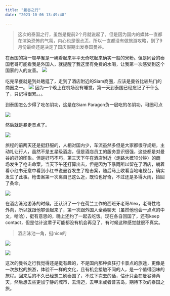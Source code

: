 ```yaml
---
title: "曼谷之行"
date: "2023-10-06 13:49:48"

---
```

> 这次的泰国之行，虽然是提前2个月就说起了，但是因为国内的媒体一直都在渲染恐怖的气氛，内心也是很忐忑，所以一直都没有做旅游攻略，到了9月份最终还是决定了国庆假期出发泰国曼谷。

在泰国的第一顿早餐是一碗看起来平平无奇吃起来确实一般的米粉。但是同台的泰国老哥可能看我是外国人，就提醒了我这里有免费的水喝，让我第一次感受到这个国家的人的友善。
![](https://cdn.jsdelivr.net/gh/hinhinlaw/blog@main/assets/images/travel/Bangkok/1.JPG)

吃完早餐就是到处瞎逛了，走到了酒店附近的Siam商圈，应该是曼谷比较热门的商圈之一。
![](https://cdn.jsdelivr.net/gh/hinhinlaw/blog@main/assets/images/travel/Bangkok/2.JPG)
因为一个晚上在机场没有睡觉，第一天到泰国已经忘记了干什么了，只记得很累。。。



到泰国怎么少得了吃冬阴功，这是在Siam Paragon负一层吃的冬阴功，可圈可点

![](https://cdn.jsdelivr.net/gh/hinhinlaw/blog@main/assets/images/travel/Bangkok/3.JPG)



然后就是暴走景点了。

![](https://cdn.jsdelivr.net/gh/hinhinlaw/blog@main/assets/images/travel/Bangkok/4.JPG)



旅程的前两天还是挺舒服的，人相对国内少，车流虽然多但是大家都很守规矩，主动礼让行人，虽然不是五星级酒店，但是酒店员工的服务意识很强，这些都是对曼谷的好的印象。但是好巧不巧，第三天下午在酒店附近（走路大概10分钟）的商场发生了枪击命案，当天下午还打算出去，但是因为下暴雨所以留在了酒店，躺着看小红书无意中看到小红书说曼谷发生了枪击案，随后马上收看当地电视台，确实发生了此事。枪击案第一次离自己这么近，既怕也好奇，不过还是多得大雨，捡回了条命。

![](https://cdn.jsdelivr.net/gh/hinhinlaw/blog@main/assets/images/travel/Bangkok/5.jpeg)



在酒店泳池游泳的时候，还认识了一个在荷兰工作的西班牙老哥Alex，老哥性格外向，所以就跟他攀谈起来了，第一次跟外国人全英聊天（虽然他也会一点点的中文，哈哈），挺有意思的，晚上还约了一起去吃饭。现在各自回国了，还有keep contact，但是估计这辈子可能都没有机会再见了，有时候这种感觉就很不真实。

> 酒店泳池一角，挺nice的

![](https://cdn.jsdelivr.net/gh/hinhinlaw/blog@main/assets/images/travel/Bangkok/6.jpg)

![](https://cdn.jsdelivr.net/gh/hinhinlaw/blog@main/assets/images/travel/Bangkok/7.jpg)



这次的曼谷之行我觉得还是挺有趣的，不是国内那种疯狂打卡景点的旅途，更像是一次放松的旅游，体验不一样的文化，且有机会接触不同的人，是一个值得回味的旅程。回来后的不久已经想二刷泰国了，不过下次去的话，估计只会在曼谷待两天，然后想去些更加宁静的城市，去清迈，去甲米或者普吉岛，期待下次的泰国之旅。
